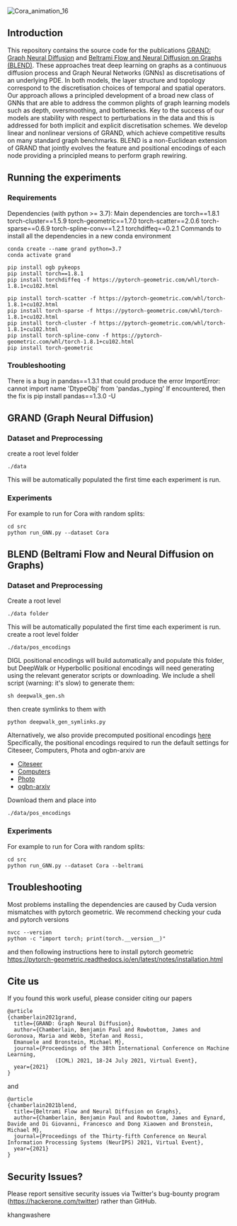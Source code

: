 ![Cora_animation_16](https://user-images.githubusercontent.com/5874124/143270624-265c2d01-39ca-488c-b118-b68f876dfbfa.gif)

## Introduction

This repository contains the source code for the publications [GRAND: Graph Neural Diffusion](https://icml.cc/virtual/2021/poster/8889) and [Beltrami Flow and Neural Diffusion on Graphs (BLEND)](https://arxiv.org/abs/2110.09443).
These approaches treat deep learning on graphs as a continuous diffusion process and Graph Neural
Networks (GNNs) as discretisations of an underlying PDE. In both models, the layer structure and
topology correspond to the discretisation choices
of temporal and spatial operators. Our approach allows a principled development of a broad new
class of GNNs that are able to address the common plights of graph learning models such as
depth, oversmoothing, and bottlenecks. Key to
the success of our models are stability with respect to perturbations in the data and this is addressed for both 
implicit and explicit discretisation schemes. We develop linear and nonlinear
versions of GRAND, which achieve competitive results on many standard graph benchmarks. BLEND is a non-Euclidean extension of GRAND that jointly evolves the feature and positional encodings of each node providing a principled means to perform graph rewiring.

## Running the experiments

### Requirements
Dependencies (with python >= 3.7):
Main dependencies are
torch==1.8.1
torch-cluster==1.5.9
torch-geometric==1.7.0
torch-scatter==2.0.6
torch-sparse==0.6.9
torch-spline-conv==1.2.1
torchdiffeq==0.2.1
Commands to install all the dependencies in a new conda environment
```
conda create --name grand python=3.7
conda activate grand

pip install ogb pykeops
pip install torch==1.8.1
pip install torchdiffeq -f https://pytorch-geometric.com/whl/torch-1.8.1+cu102.html

pip install torch-scatter -f https://pytorch-geometric.com/whl/torch-1.8.1+cu102.html
pip install torch-sparse -f https://pytorch-geometric.com/whl/torch-1.8.1+cu102.html
pip install torch-cluster -f https://pytorch-geometric.com/whl/torch-1.8.1+cu102.html
pip install torch-spline-conv -f https://pytorch-geometric.com/whl/torch-1.8.1+cu102.html
pip install torch-geometric
```

### Troubleshooting

There is a bug in pandas==1.3.1 that could produce the error ImportError: cannot import name 'DtypeObj' from 'pandas._typing'
If encountered, then the fix is 
pip install pandas==1.3.0 -U

## GRAND (Graph Neural Diffusion)

### Dataset and Preprocessing
create a root level folder
```
./data
```
This will be automatically populated the first time each experiment is run.

### Experiments
For example to run for Cora with random splits:
```
cd src
python run_GNN.py --dataset Cora 
```

## BLEND (Beltrami Flow and Neural Diffusion on Graphs)

### Dataset and Preprocessing

Create a root level 
```
./data folder
``` 
This will be automatically populated the first time each experiment is run.
create a root level folder
```
./data/pos_encodings
```
DIGL positional encodings will build automatically and populate this folder, but DeepWalk or Hyperbollic positional encodings will need generating using the relevant generator scripts or downloading. We include a shell script (warning: it's slow) to generate them: 
```
sh deepwalk_gen.sh
```
then create symlinks to them with 
```
python deepwalk_gen_symlinks.py
```
Alternatively, we also provide precomputed positional encodings [here](https://www.dropbox.com/sh/wfktgbfiueikcp0/AABrIjyhR6Yi4EcirnryRXjja?dl=0)
Specifically, the positional encodings required to run the default settings for Citeseer, Computers, Phota and ogbn-arxiv are
- [Citeseer](https://www.dropbox.com/sh/wfktgbfiueikcp0/AAB9HypMFO3QCeDFojRYuQoDa/Citeseer_DW64.pkl?dl=0)
- [Computers](https://www.dropbox.com/sh/wfktgbfiueikcp0/AAD_evlqcwQFLL6MVyGeiKiha/Computers_DW128.pkl?dl=0)
- [Photo](https://www.dropbox.com/sh/wfktgbfiueikcp0/AAAAhsxAcHWB5OGTHLNMXR5-a/Photo_DW128.pkl?dl=0)
- [ogbn-arxiv](https://www.dropbox.com/sh/wfktgbfiueikcp0/AADcRPI5pLrx3iUvUjGBcqD0a/ogbn-arxiv_DW64.pkl?dl=0)

Download them and place into
```
./data/pos_encodings
```

### Experiments
 
For example to run for Cora with random splits:
```
cd src
python run_GNN.py --dataset Cora --beltrami
```

## Troubleshooting 

Most problems installing the dependencies are caused by Cuda version mismatches with pytorch geometric. We recommend checking your cuda and pytorch versions
```
nvcc --version
python -c "import torch; print(torch.__version__)"
```
and then following instructions here to install pytorch geometric
https://pytorch-geometric.readthedocs.io/en/latest/notes/installation.html

## Cite us
If you found this work useful, please consider citing our papers
```
@article
{chamberlain2021grand,
  title={GRAND: Graph Neural Diffusion},
  author={Chamberlain, Benjamin Paul and Rowbottom, James and Goronova, Maria and Webb, Stefan and Rossi, 
  Emanuele and Bronstein, Michael M},
  journal={Proceedings of the 38th International Conference on Machine Learning,
               (ICML) 2021, 18-24 July 2021, Virtual Event},
  year={2021}
}
```
and
```
@article
{chamberlain2021blend,
  title={Beltrami Flow and Neural Diffusion on Graphs},
  author={Chamberlain, Benjamin Paul and Rowbottom, James and Eynard, Davide and Di Giovanni, Francesco and Dong Xiaowen and Bronstein, Michael M},
  journal={Proceedings of the Thirty-fifth Conference on Neural Information Processing Systems (NeurIPS) 2021, Virtual Event},
  year={2021}
}
```

## Security Issues?
Please report sensitive security issues via Twitter's bug-bounty program (https://hackerone.com/twitter) rather than GitHub.

khangwashere
